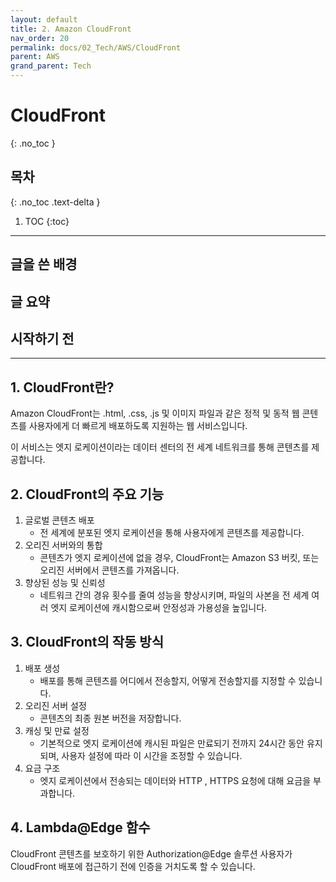 ```yaml
---
layout: default
title: 2. Amazon CloudFront
nav_order: 20
permalink: docs/02_Tech/AWS/CloudFront
parent: AWS
grand_parent: Tech
---
```


# CloudFront
{: .no_toc }

## 목차
{: .no_toc .text-delta }

1. TOC
{:toc}

---

## 글을 쓴 배경


## 글 요약


## 시작하기 전

---

## 1. CloudFront란?

Amazon CloudFront는 .html, .css, .js 및 이미지 파일과 같은 정적 및 동적 웹 콘텐츠를 사용자에게 더 빠르게 배포하도록 지원하는 웹 서비스입니다.

이 서비스는 엣지 로케이션이라는 데이터 센터의 전 세계 네트워크를 통해 콘텐츠를 제공합니다.

## 2. CloudFront의 주요 기능

1. 글로벌 콘텐츠 배포
   * 전 세계에 분포된 엣지 로케이션을 통해 사용자에게 콘텐츠를 제공합니다.
2. 오리진 서버와의 통합
   * 콘텐츠가 엣지 로케이션에 없을 경우, CloudFront는 Amazon S3 버킷, 또는 오리진 서버에서 콘텐츠를 가져옵니다.
3. 향상된 성능 및 신뢰성
   * 네트워크 간의 경유 횟수를 줄여 성능을 향상시키며, 파일의 사본을 전 세계 여러 엣지 로케이션에 캐시함으로써 안정성과 가용성을 높입니다.

## 3. CloudFront의 작동 방식

1. 배포 생성
   * 배포를 통해 콘텐츠를 어디에서 전송할지, 어떻게 전송할지를 지정할 수 있습니다.
2. 오리진 서버 설정
   * 콘텐츠의 최종 원본 버전을 저장합니다.
3. 캐싱 및 만료 설정
   * 기본적으로 엣지 로케이션에 캐시된 파일은 만료되기 전까지 24시간 동안 유지되며, 사용자 설정에 따라 이 시간을 조정할 수 있습니다.
4. 요금 구조
   * 엣지 로케이션에서 전송되는 데이터와 HTTP , HTTPS 요청에 대해 요금을 부과합니다.

## 4. Lambda@Edge 함수

CloudFront 콘텐츠를 보호하기 위한 Authorization@Edge 솔루션
사용자가 CloudFront 배포에 접근하기 전에 인증을 거치도록 할 수 있습니다.


